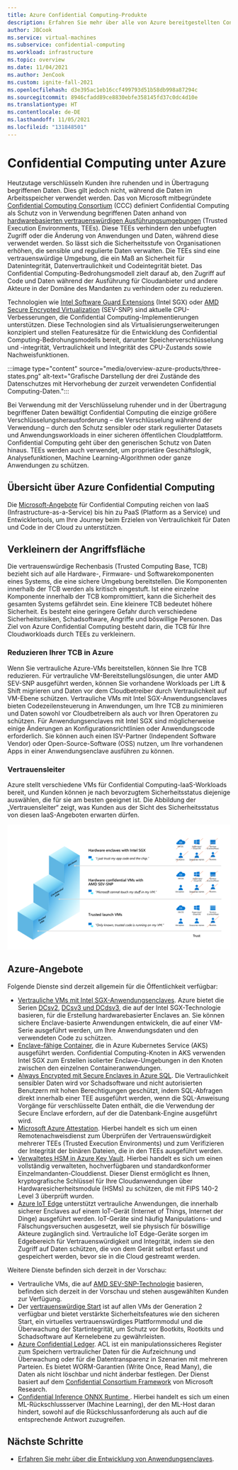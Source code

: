 ```yaml
---
title: Azure Confidential Computing-Produkte
description: Erfahren Sie mehr über alle von Azure bereitgestellten Confidential Computing-Dienste.
author: JBCook
ms.service: virtual-machines
ms.subservice: confidential-computing
ms.workload: infrastructure
ms.topic: overview
ms.date: 11/04/2021
ms.author: JenCook
ms.custom: ignite-fall-2021
ms.openlocfilehash: d3e395ac1eb16ccf499793d51b58db998a87294c
ms.sourcegitcommit: 8946cfadd89ce8830ebfe358145fd37c0dc4d10e
ms.translationtype: HT
ms.contentlocale: de-DE
ms.lasthandoff: 11/05/2021
ms.locfileid: "131848501"
---
```

# <a name="confidential-computing-on-azure"></a>Confidential Computing unter Azure

Heutzutage verschlüsseln Kunden ihre ruhenden und in Übertragung begriffenen Daten. Dies gilt jedoch nicht, während die Daten im Arbeitsspeicher verwendet werden. Das von Microsoft mitbegründete [Confidential Computing Consortium](https://confidentialcomputing.io/) (CCC) definiert Confidential Computing als Schutz von in Verwendung begriffenen Daten anhand von [hardwarebasierten vertrauenswürdigen Ausführungsumgebungen](https://en.wikipedia.org/wiki/Trusted_execution_environment) (Trusted Execution Environments, TEEs). Diese TEEs verhindern den unbefugten Zugriff oder die Änderung von Anwendungen und Daten, während diese verwendet werden. So lässt sich die Sicherheitsstufe von Organisationen erhöhen, die sensible und regulierte Daten verwalten. Die TEEs sind eine vertrauenswürdige Umgebung, die ein Maß an Sicherheit für Datenintegrität, Datenvertraulichkeit und Codeintegrität bietet. Das Confidential Computing-Bedrohungsmodell zielt darauf ab, den Zugriff auf Code und Daten während der Ausführung für Cloudanbieter und andere Akteure in der Domäne des Mandanten zu verhindern oder zu reduzieren.

Technologien wie [Intel Software Guard Extensions](https://www.intel.com.au/content/www/au/en/architecture-and-technology/software-guard-extensions-enhanced-data-protection.html) (Intel SGX) oder [AMD Secure Encrypted Virtualization](https://www.amd.com/en/processors/amd-secure-encrypted-virtualization) (SEV-SNP) sind aktuelle CPU-Verbesserungen, die Confidential Computing-Implementierungen unterstützen. Diese Technologien sind als Virtualisierungserweiterungen konzipiert und stellen Featuresätze für die Entwicklung des Confidential Computing-Bedrohungsmodells bereit, darunter Speicherverschlüsselung und -integrität, Vertraulichkeit und Integrität des CPU-Zustands sowie Nachweisfunktionen.

:::image type="content" source="media/overview-azure-products/three-states.png" alt-text="Grafische Darstellung der drei Zustände des Datenschutzes mit Hervorhebung der zurzeit verwendeten Confidential Computing-Daten.":::

Bei Verwendung mit der Verschlüsselung ruhender und in der Übertragung begriffener Daten bewältigt Confidential Computing die einzige größere Verschlüsselungsherausforderung – die Verschlüsselung während der Verwendung – durch den Schutz sensibler oder stark regulierter Datasets und Anwendungsworkloads in einer sicheren öffentlichen Cloudplattform. Confidential Computing geht über den generischen Schutz von Daten hinaus. TEEs werden auch verwendet, um proprietäre Geschäftslogik, Analysefunktionen, Machine Learning-Algorithmen oder ganze Anwendungen zu schützen.

## <a name="navigating-azure-confidential-computing"></a>Übersicht über Azure Confidential Computing

Die [Microsoft-Angebote](https://aka.ms/azurecc) für Confidential Computing reichen von IaaS (Infrastructure-as-a-Service) bis hin zu PaaS (Platform as a Service) und Entwicklertools, um Ihre Journey beim Erzielen von Vertraulichkeit für Daten und Code in der Cloud zu unterstützen.

## <a name="reducing-the-attack-surface"></a>Verkleinern der Angriffsfläche
Die vertrauenswürdige Rechenbasis (Trusted Computing Base, TCB) bezieht sich auf alle Hardware-, Firmware- und Softwarekomponenten eines Systems, die eine sichere Umgebung bereitstellen. Die Komponenten innerhalb der TCB werden als kritisch eingestuft. Ist eine einzelne Komponente innerhalb der TCB kompromittiert, kann die Sicherheit des gesamten Systems gefährdet sein. Eine kleinere TCB bedeutet höhere Sicherheit. Es besteht eine geringere Gefahr durch verschiedene Sicherheitsrisiken, Schadsoftware, Angriffe und böswillige Personen. Das Ziel von Azure Confidential Computing besteht darin, die TCB für Ihre Cloudworkloads durch TEEs zu verkleinern. 

### <a name="reducing-your-tcb-in-azure"></a>Reduzieren Ihrer TCB in Azure

Wenn Sie vertrauliche Azure-VMs bereitstellen, können Sie Ihre TCB reduzieren. Für vertrauliche VM-Bereitstellungslösungen, die unter AMD SEV-SNP ausgeführt werden, können Sie vorhandene Workloads per Lift & Shift migrieren und Daten vor dem Cloudbetreiber durch Vertraulichkeit auf VM-Ebene schützen. Vertrauliche VMs mit Intel SGX-Anwendungsenclaves bieten Codezeilensteuerung in Anwendungen, um Ihre TCB zu minimieren und Daten sowohl vor Cloudbetreibern als auch vor Ihren Operatoren zu schützen.  Für Anwendungsenclaves mit Intel SGX sind möglicherweise einige Änderungen an Konfigurationsrichtlinien oder Anwendungscode erforderlich.  Sie können auch einen ISV-Partner (Independent Software Vendor) oder Open-Source-Software (OSS) nutzen, um Ihre vorhandenen Apps in einer Anwendungsenclave ausführen zu können. 

### <a name="trust-ladder"></a>Vertrauensleiter

Azure stellt verschiedene VMs für Confidential Computing-IaaS-Workloads bereit, und Kunden können je nach bevorzugtem Sicherheitsstatus diejenige auswählen, die für sie am besten geeignet ist. Die Abbildung der „Vertrauensleiter“ zeigt, was Kunden aus der Sicht des Sicherheitsstatus von diesen IaaS-Angeboten erwarten dürfen.

![Screenshot: Azure-Vertrauensleiter mit Intel SGX-Enclaves am oberen Ende](media/overview-azure-products/trust-ladder.png)

## <a name="azure-offerings"></a>Azure-Angebote

Folgende Dienste sind derzeit allgemein für die Öffentlichkeit verfügbar:

- [Vertrauliche VMs mit Intel SGX-Anwendungsenclaves](confidential-computing-enclaves.md). Azure bietet die Serien [DCsv2](../virtual-machines/dcv2-series.md), [DCsv3 und DCdsv3](../virtual-machines/dcv3-series.md), die auf der Intel SGX-Technologie basieren, für die Erstellung hardwarebasierter Enclaves an. Sie können sichere Enclave-basierte Anwendungen entwickeln, die auf einer VM-Serie ausgeführt werden, um Ihre Anwendungsdaten und den verwendeten Code zu schützen.
- [Enclave-fähige Container](enclave-aware-containers.md), die in Azure Kubernetes Service (AKS) ausgeführt werden. Confidential Computing-Knoten in AKS verwenden Intel SGX zum Erstellen isolierter Enclave-Umgebungen in den Knoten zwischen den einzelnen Containeranwendungen.
- [Always Encrypted mit Secure Enclaves in Azure SQL](/sql/relational-databases/security/encryption/always-encrypted-enclaves). Die Vertraulichkeit sensibler Daten wird vor Schadsoftware und nicht autorisierten Benutzern mit hohen Berechtigungen geschützt, indem SQL-Abfragen direkt innerhalb einer TEE ausgeführt werden, wenn die SQL-Anweisung Vorgänge für verschlüsselte Daten enthält, die die Verwendung der Secure Enclave erfordern, auf der die Datenbank-Engine ausgeführt wird.
- [Microsoft Azure Attestation](../attestation/overview.md). Hierbei handelt es sich um einen Remotenachweisdienst zum Überprüfen der Vertrauenswürdigkeit mehrerer TEEs (Trusted Execution Environments) und zum Verifizieren der Integrität der binären Dateien, die in den TEEs ausgeführt werden.
- [Verwaltetes HSM in Azure Key Vault](/azure/key-vault/managed-hsm/). Hierbei handelt es sich um einen vollständig verwalteten, hochverfügbaren und standardkonformer Einzelmandanten-Clouddienst. Dieser Dienst ermöglicht es Ihnen, kryptografische Schlüssel für Ihre Cloudanwendungen über Hardwaresicherheitsmodule (HSMs) zu schützen, die mit FIPS 140-2 Level 3 überprüft wurden.
- [Azure IoT Edge](../iot-edge/deploy-confidential-applications.md) unterstützt vertrauliche Anwendungen, die innerhalb sicherer Enclaves auf einem IoT-Gerät (Internet of Things, Internet der Dinge) ausgeführt werden. IoT-Geräte sind häufig Manipulations- und Fälschungsversuchen ausgesetzt, weil sie physisch für böswillige Akteure zugänglich sind. Vertrauliche IoT Edge-Geräte sorgen im Edgebereich für Vertrauenswürdigkeit und Integrität, indem sie den Zugriff auf Daten schützen, die von dem Gerät selbst erfasst und gespeichert werden, bevor sie in die Cloud gestreamt werden.

Weitere Dienste befinden sich derzeit in der Vorschau:

- Vertrauliche VMs, die auf [AMD SEV-SNP-Technologie](https://azure.microsoft.com/blog/azure-and-amd-enable-lift-and-shift-confidential-computing/) basieren, befinden sich derzeit in der Vorschau und stehen ausgewählten Kunden zur Verfügung.
- Der [vertrauenswürdige Start](../virtual-machines/trusted-launch.md) ist auf allen VMs der Generation 2 verfügbar und bietet verstärkte Sicherheitsfeatures wie den sicheren Start, ein virtuelles vertrauenswürdiges Plattformmodul und die Überwachung der Startintegrität, um Schutz vor Bootkits, Rootkits und Schadsoftware auf Kernelebene zu gewährleisten.
- [Azure Confidential Ledger](../confidential-ledger/overview.md). ACL ist ein manipulationssicheres Register zum Speichern vertraulicher Daten für die Aufzeichnung und Überwachung oder für die Datentransparenz in Szenarien mit mehreren Parteien. Es bietet WORM-Garantien (Write Once, Read Many), die Daten als nicht löschbar und nicht änderbar festlegen. Der Dienst basiert auf dem [Confidential Consortium Framework](https://www.microsoft.com/research/project/confidential-consortium-framework/) von Microsoft Research.
- [Confidential Inference ONNX Runtime ](https://github.com/microsoft/onnx-server-openenclave). Hierbei handelt es sich um einen ML-Rückschlussserver (Machine Learning), der den ML-Host daran hindert, sowohl auf die Rückschlussanforderung als auch auf die entsprechende Antwort zuzugreifen.

## <a name="next-steps"></a>Nächste Schritte

- [Erfahren Sie mehr über die Entwicklung von Anwendungsenclaves](application-development.md).
